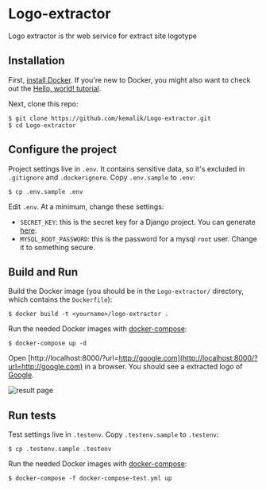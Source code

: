 # Logo-extractor
Logo extractor is thr web service for extract site logotype

## Installation
First, [install Docker](https://docs.docker.com/installation/). If you're new to Docker, you might also want to check out the [Hello, world! tutorial](https://docs.docker.com/userguide/dockerizing/).

Next, clone this repo:

    $ git clone https://github.com/kemalik/Logo-extractor.git
    $ cd Logo-extractor

## Configure the project

Project settings live in `.env`. It contains sensitive data, so it's excluded in `.gitignore` and `.dockerignore`. Copy `.env.sample` to `.env`:

    $ cp .env.sample .env

Edit `.env`. At a minimum, change these settings:

* `SECRET_KEY`: this is the secret key for a Django project. You can generate [here](https://www.miniwebtool.com/django-secret-key-generator/).
* `MYSQL_ROOT_PASSWORD`: this is the password for a mysql `root` user. Change it to something secure.

## Build and Run
Build the Docker image (you should be in the `Logo-extractor/` directory, which contains the `Dockerfile`):

    $ docker build -t <yourname>/logo-extractor .
    
Run the needed Docker images with [docker-compose](https://docs.docker.com/compose/):

    $ docker-compose up -d 
Open [http://localhost:8000/?url=http://google.com](http://localhost:8000/?url=http://google.com) in a browser. You should see a extracted logo of [Google](https://google.com).

![result page](https://preview.ibb.co/nptWyH/logo_extractor.png)

## Run tests
Test settings live in `.testenv`. Copy `.testenv.sample` to `.testenv`:

    $ cp .testenv.sample .testenv
Run the needed Docker images with [docker-compose](https://docs.docker.com/compose/):

    $ docker-compose -f docker-compose-test.yml up 
